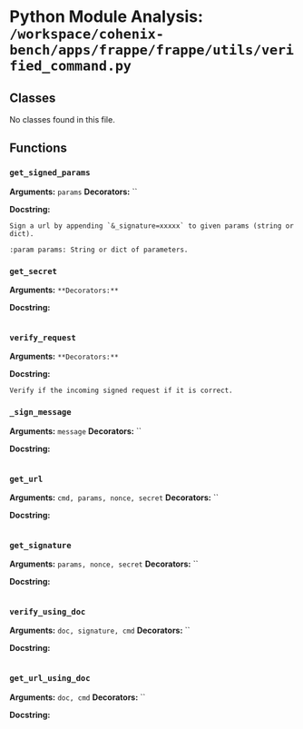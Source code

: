 # Python Module Analysis: `/workspace/cohenix-bench/apps/frappe/frappe/utils/verified_command.py`

## Classes

No classes found in this file.


## Functions

### `get_signed_params`
**Arguments:** `params`
**Decorators:** ``

**Docstring:**
```
Sign a url by appending `&_signature=xxxxx` to given params (string or dict).

:param params: String or dict of parameters.
```
### `get_secret`
**Arguments:** ``
**Decorators:** ``

**Docstring:**
```

```
### `verify_request`
**Arguments:** ``
**Decorators:** ``

**Docstring:**
```
Verify if the incoming signed request if it is correct.
```
### `_sign_message`
**Arguments:** `message`
**Decorators:** ``

**Docstring:**
```

```
### `get_url`
**Arguments:** `cmd, params, nonce, secret`
**Decorators:** ``

**Docstring:**
```

```
### `get_signature`
**Arguments:** `params, nonce, secret`
**Decorators:** ``

**Docstring:**
```

```
### `verify_using_doc`
**Arguments:** `doc, signature, cmd`
**Decorators:** ``

**Docstring:**
```

```
### `get_url_using_doc`
**Arguments:** `doc, cmd`
**Decorators:** ``

**Docstring:**
```

```

